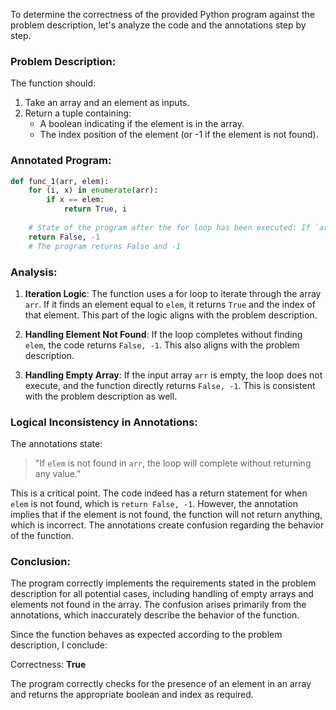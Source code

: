 To determine the correctness of the provided Python program against the problem description, let's analyze the code and the annotations step by step.

### Problem Description:
The function should:
1. Take an array and an element as inputs.
2. Return a tuple containing:
   - A boolean indicating if the element is in the array.
   - The index position of the element (or -1 if the element is not found).

### Annotated Program:
```python
def func_1(arr, elem):
    for (i, x) in enumerate(arr):
        if x == elem:
            return True, i
        
    # State of the program after the for loop has been executed: If `arr` is a list with at least one element, the loop will execute for each element until it finds an element equal to `elem`, returning True and the index of that element. If `elem` is not found in `arr`, the loop will complete without returning any value. If `arr` is an empty list, the loop does not execute, and there is no return value. In this case, the state remains unchanged.
    return False, -1
    # The program returns False and -1
```

### Analysis:
1. **Iteration Logic**: The function uses a for loop to iterate through the array `arr`. If it finds an element equal to `elem`, it returns `True` and the index of that element. This part of the logic aligns with the problem description.

2. **Handling Element Not Found**: If the loop completes without finding `elem`, the code returns `False, -1`. This also aligns with the problem description.

3. **Handling Empty Array**: If the input array `arr` is empty, the loop does not execute, and the function directly returns `False, -1`. This is consistent with the problem description as well.

### Logical Inconsistency in Annotations:
The annotations state:
> "If `elem` is not found in `arr`, the loop will complete without returning any value."

This is a critical point. The code indeed has a return statement for when `elem` is not found, which is `return False, -1`. However, the annotation implies that if the element is not found, the function will not return anything, which is incorrect. The annotations create confusion regarding the behavior of the function.

### Conclusion:
The program correctly implements the requirements stated in the problem description for all potential cases, including handling of empty arrays and elements not found in the array. The confusion arises primarily from the annotations, which inaccurately describe the behavior of the function.

Since the function behaves as expected according to the problem description, I conclude:

Correctness: **True** 

The program correctly checks for the presence of an element in an array and returns the appropriate boolean and index as required.